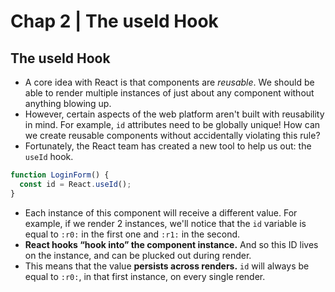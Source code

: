 # Chap 2 | The useId Hook

## The useId Hook

- A core idea with React is that components are *reusable*. We should be able to render multiple instances of just about any component without anything blowing up.
- However, certain aspects of the web platform aren't built with reusability in mind. For example, `id` attributes need to be globally unique! How can we create reusable components without accidentally violating this rule?
- Fortunately, the React team has created a new tool to help us out: the `useId` hook.

```js
function LoginForm() {
  const id = React.useId();
}
```

- Each instance of this component will receive a different value. For example, if we render 2 instances, we'll notice that the `id` variable is equal to `:r0:` in the first one and `:r1:` in the second.
- **React hooks “hook into” the component instance.** And so this ID lives on the instance, and can be plucked out during render.
- This means that the value **persists across renders.** `id` will always be equal to `:r0:`, in that first instance, on every single render.